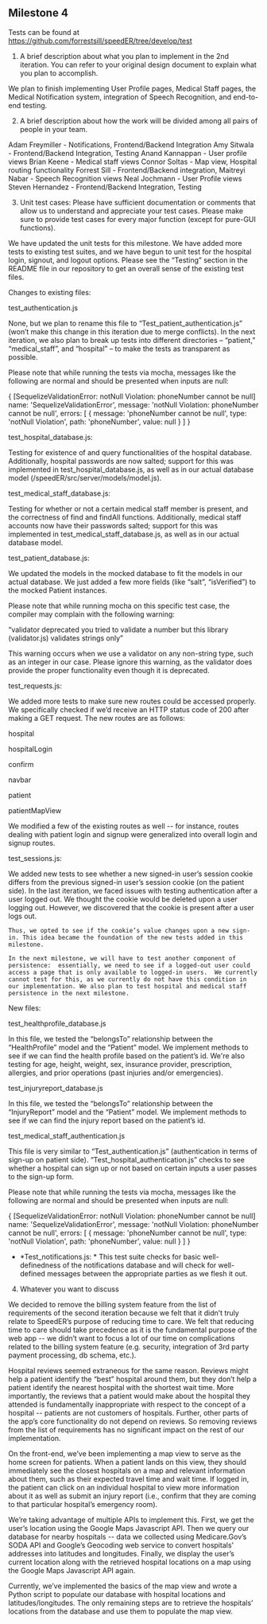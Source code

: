 ## Milestone 4

Tests can be found at https://github.com/forrestsill/speedER/tree/develop/test

1. A brief description about what you plan to implement in the 2nd iteration. You can refer to your original design document to explain what you plan to accomplish.

We plan to finish implementing User Profile pages, Medical Staff pages, the Medical Notification system, integration of Speech Recognition, and end-to-end testing.

2. A brief description about how the work will be divided among all pairs of people in your team.

Adam Freymiller - Notifications, Frontend/Backend Integration
Amy Sitwala -  Frontend/Backend Integration, Testing
Anand Kannappan - User profile views
Brian Keene - Medical staff views
Connor Soltas - Map view, Hospital routing functionality
Forrest Sill - Frontend/Backend integration, 
Maitreyi Nabar - Speech Recognition views
Neal Jochmann - User Profile views
Steven Hernandez - Frontend/Backend Integration, Testing

3. Unit test cases: Please have sufficient documentation or comments that allow us to understand and appreciate your test cases. Please make sure to provide test cases for every major function (except for pure-GUI functions).

We have updated the unit tests for this milestone. We have added more tests to existing test suites, and we have begun to unit test for the hospital login, signout, and logout options.  Please see the “Testing” section in the README file in our repository to get an overall sense of the existing test files.  

Changes to existing files: 

test_authentication.js

None, but we plan to rename this file to “Test_patient_authentication.js” (won’t make this change in this iteration due to merge conflicts). In the next iteration, we also plan to break up tests into different directories –  “patient,” “medical_staff”, and “hospital” – to make the tests as transparent as possible. 

Please note that while running the tests via mocha, messages like the following are normal and should be presented when inputs are null: 

{ [SequelizeValidationError: notNull Violation: phoneNumber cannot be null]
  name: 'SequelizeValidationError',
  message: 'notNull Violation: phoneNumber cannot be null',
  errors: 
   [ { message: 'phoneNumber cannot be null',
       type: 'notNull Violation',
       path: 'phoneNumber',
       value: null } ] }
	

test_hospital_database.js:

Testing for existence of and query functionalities of the hospital database. Additionally, hospital passwords are now salted; support for this was implemented in test_hospital_database.js, as well as in our actual database model (/speedER/src/server/models/model.js).


test_medical_staff_database.js:
	
Testing for whether or not a certain medical staff member is present, and the correctness of find and findAll functions.   Additionally, medical staff accounts now have their passwords salted; support for this was implemented in test_medical_staff_database.js, as well as in our actual database model.


test_patient_database.js: 
	
We updated the models in the mocked database to fit the models in our actual database. We just added a few more fields (like “salt”, “isVerified”) to the mocked Patient instances. 

Please note that while running mocha on this specific test case, the compiler may complain with the following warning: 

“validator deprecated you tried to validate a number but this library (validator.js) validates strings only” 

This warning occurs when we use a validator on any non-string type, such as an integer in our case. Please ignore this warning, as the validator does provide the proper functionality even though it is deprecated. 


test_requests.js:

We added more tests to make sure new routes could be accessed properly. We specifically checked if we’d receive an HTTP status code of 200 after making a GET request. The new routes are as follows: 

hospital

hospitalLogin

confirm

navbar

patient

patientMapView


We modified a few of the existing routes as well -- for instance, routes dealing with patient login and signup were generalized into overall login and signup routes. 


test_sessions.js: 

We added new tests to see whether a new signed-in user’s session cookie differs from the previous signed-in user’s session cookie (on the patient side). In the last iteration, we faced issues with testing authentication after a user logged out. We thought the cookie would be deleted upon a user logging out. However, we discovered that the cookie is present after a user logs out.

	Thus, we opted to see if the cookie’s value changes upon a new sign-in. This idea became the foundation of the new tests added in this milestone. 

	In the next milestone, we will have to test another component of persistence:  essentially, we need to see if a logged-out user could access a page that is only available to logged-in users.  We currently cannot test for this, as we currently do not have this condition in our implementation. We also plan to test hospital and medical staff persistence in the next milestone. 
	

New files: 

test_healthprofile_database.js
	
In this file, we tested the “belongsTo” relationship between the “HealthProfile” model and the “Patient” model. We implement methods to see if we can find the health profile based on the patient’s id. We're also testing for age, height, weight, sex, insurance provider, prescription, allergies, and prior operations (past injuries and/or emergencies).


test_injuryreport_database.js

In this file, we tested the “belongsTo” relationship between the “InjuryReport” model and the “Patient” model. We implement methods to see if we can find the injury report based on the patient’s id. 


test_medical_staff_authentication.js
	
This file is very similar to “Test_authentication.js” (authentication in terms of sign-up on patient side).  “Test_hospital_authentication.js” checks to see whether a hospital can sign up or not based on certain inputs a user passes to the sign-up form. 

Please note that while running the tests via mocha, messages like the following are normal and should be presented when inputs are null: 

{ [SequelizeValidationError: notNull Violation: phoneNumber cannot be null]
  name: 'SequelizeValidationError',
  message: 'notNull Violation: phoneNumber cannot be null',
  errors: 
   [ { message: 'phoneNumber cannot be null',
       type: 'notNull Violation',
       path: 'phoneNumber',
       value: null } ] }

* *Test_notifications.js: *
This test suite checks for basic well-definedness of the notifications database and will check for well-defined messages between the appropriate parties as we flesh it out.

	
4. Whatever you want to discuss

We decided to remove the billing system feature from the list of requirements of the second iteration because we felt that it didn’t truly relate to SpeedER’s purpose of reducing time to care. We felt that reducing time to care should take precedence as it is the fundamental purpose of the web app -- we didn’t want to focus a lot of our time on complications related to the billing system feature (e.g. security, integration of 3rd party payment processing, db schema, etc.).

Hospital reviews seemed extraneous for the same reason. Reviews might help a patient identify the “best” hospital around them, but they don’t help a patient identify the nearest hospital with the shortest wait time. More importantly, the reviews that a patient would make about the hospital they attended is fundamentally inappropriate with respect to the concept of a hospital -- patients are not customers of hospitals. Further, other parts of the app’s core functionality do not depend on reviews. So removing reviews from the list of requirements has no significant impact on the rest of our implementation.

On the front-end, we’ve been implementing a map view to serve as the home screen for patients. When a patient lands on this view, they should immediately see the closest hospitals on a map and relevant information about them, such as their expected travel time and wait time. If logged in, the patient can click on an individual hospital to view more information about it as well as submit an injury report (i.e., confirm that they are coming to that particular hospital’s emergency room).

We’re taking advantage of multiple APIs to implement this. First, we get the user’s location using the Google Maps Javascript API. Then we query our database for nearby hospitals -- data we collected using Medicare.Gov’s SODA API and Google’s Geocoding web service to convert hospitals’ addresses into latitudes and longitudes. Finally, we display the user’s current location along with the retrieved hospital locations on a map using the Google Maps Javascript API again.

Currently, we’ve implemented the basics of the map view and wrote a Python script to populate our database with hospital locations and latitudes/longitudes. The only remaining steps are to retrieve the hospitals’ locations from the database and use them to populate the map view.
